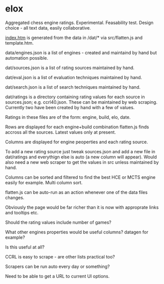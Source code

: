 # elox
Aggregated chess engine ratings. Experimental. Feasability test. Design choice - all text data, easily collaborative.

[index.htm](https://op12no2.github.io/elox) is generated from the data in /dat/* via src/flatten.js and template.htm.

data/engines.json is a list of engines - created and maintaind by hand but automation possible.

dat/sources.json is a list of rating sources maintained by hand.

dat/eval.json is a list of evaluation techniques maintained by hand.

dat/search.json is a list of search techniques maintained by hand.

dat/ratings is a directory containing rating values for each source in sources.json; e.g. ccrl40.json. These can be maintained by web scraping. Currently two have been created by hand with a few of values.

Ratings in these files are of the form: engine, build, elo, date.

Rows are displayed for each engine+build combination flatten.js finds accross all the sources. Latest values only at present.

Columns are displayed for engine peoperties and each rating source.

To add a new rating source just tweak sources.json and add a new file in dat/ratings and everythign else is auto (a new column will appear). Would also need a new web scraper to get the values in src unless maintained by hand.

Columns can be sorted and filtered to find the best HCE or MCTS engine easily for example. Multi column sort.

flatten.js can be auto-run as an action whenever one of the data files changes.

Obviously the page would be far richer than it is now with approprate links and tooltips etc.

Should the rating values include number of games?

What other engines properties would be useful columns? datagen for example?

Is this useful at all?

CCRL is easy to scrape - are other lists practical too?

Scrapers can be run auto every day or something?

Need to be able to get a URL to current UI options.



